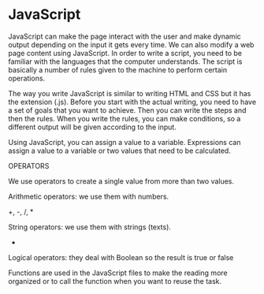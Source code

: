 # JavaScript
JavaScript can make the page interact with the user and make dynamic output depending on the input it gets every time. We can also modify a web page content using JavaScript. In order to write a script, you need to be familiar with the languages that the computer understands. The script is basically a number of rules given to the machine to perform certain operations.

The way you write JavaScript is similar to writing HTML and CSS but it has the extension (.js). Before you start with the actual writing, you need to have a set of goals that you want to achieve. Then you can write the steps and then the rules. When you write the rules, you can make conditions, so a different output will be given according to the input. 

Using JavaScript, you can assign a value to a variable. Expressions can assign a value to a variable or two values that need to be calculated.

OPERATORS

We use operators to create a single value from more than two values.

Arithmetic operators: we use them with numbers.

+, -, /, *

String operators: we use them with strings (texts).

+

Logical operators: they deal with Boolean so the result is true or false



Functions are used in the JavaScript files to make the reading more organized or to call the function when you want to reuse the task.

